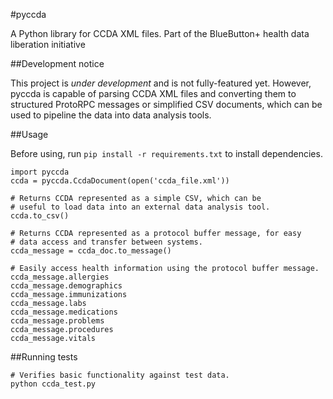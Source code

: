 #pyccda

A Python library for CCDA XML files. Part of the BlueButton+ health data liberation initiative

##Development notice

This project is *under development* and is not fully-featured yet. However, pyccda is capable of
parsing CCDA XML files and converting them to structured ProtoRPC messages or simplified CSV
documents, which can be used to pipeline the data into data analysis tools.

##Usage

Before using, run `pip install -r requirements.txt` to install dependencies.

    import pyccda
    ccda = pyccda.CcdaDocument(open('ccda_file.xml'))

    # Returns CCDA represented as a simple CSV, which can be
    # useful to load data into an external data analysis tool.
    ccda.to_csv()

    # Returns CCDA represented as a protocol buffer message, for easy
    # data access and transfer between systems.
    ccda_message = ccda_doc.to_message()

    # Easily access health information using the protocol buffer message.
    ccda_message.allergies
    ccda_message.demographics
    ccda_message.immunizations
    ccda_message.labs
    ccda_message.medications
    ccda_message.problems
    ccda_message.procedures
    ccda_message.vitals

##Running tests

    # Verifies basic functionality against test data.
    python ccda_test.py
